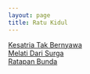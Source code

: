 ```yaml
---
layout: page
title: Ratu Kidul
---
```


<div class="htl">
  <a href="/kesatriatakbernyawa-ratukidul">
Kesatria Tak Bernyawa
  </a>
</div>
<div class="htl">
  <a href="/melatidarisurga-ratukidul">
Melati Dari Surga
  </a>
</div>
<div class="htl">
  <a href="/ratapanbunda-ratukidul">
Ratapan Bunda
  </a>
</div>
